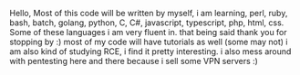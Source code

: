 Hello, Most of this code will be written by myself, 
i am learning, perl, ruby, bash, batch, golang, python, C, C#, javascript, typescript, php, html, css.
Some of these languages i am very fluent in.
that being said thank you for stopping by :)
most of my code will have tutorials as well (some may not) 
i am also kind of studying RCE, i find it pretty interesting.
i also mess around with pentesting here and there because i sell
some VPN servers :)
